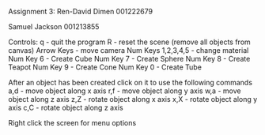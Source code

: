 Assignment 3:
Ren-David Dimen
001222679

Samuel Jackson
001213855

Controls:
q - quit the program
R - reset the scene (remove all objects from canvas)
Arrow Keys - move camera
Num Keys 1,2,3,4,5 - change material
Num Key 6 - Create Cube
Num Key 7 - Create Sphere
Num Key 8 - Create Teapot
Num Key 9 - Create Cone
Num Key 0 - Create Tube

After an object has been created click on it to use the following commands
a,d - move object along x axis
r,f - move object along y axis
w,a - move object along z axis
z,Z - rotate object along x axis
x,X - rotate object along y axis
c,C - rotate object along z axis

Right click the screen for menu options
